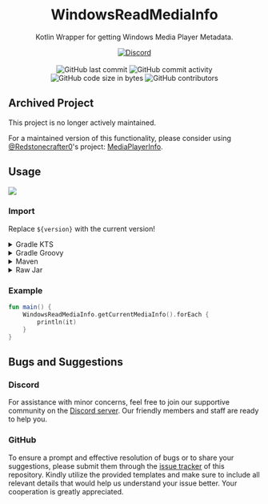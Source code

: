 <h1 align="center">WindowsReadMediaInfo</h1>

<p align="center">Kotlin Wrapper for getting Windows Media Player Metadata.</p>

<div align="center">
    <a href="https://lyzev.github.io/discord"><img src="https://img.shields.io/discord/610120595765723137?logo=discord" alt="Discord"/></a>
    <br><br>
    <img src="https://img.shields.io/github/last-commit/Lyzev/WindowsReadMediaInfo" alt="GitHub last commit"/>
    <img src="https://img.shields.io/github/commit-activity/w/Lyzev/WindowsReadMediaInfo" alt="GitHub commit activity"/>
    <br>
    <img src="https://img.shields.io/github/languages/code-size/Lyzev/WindowsReadMediaInfo" alt="GitHub code size in bytes"/>
    <img src="https://img.shields.io/github/contributors/Lyzev/WindowsReadMediaInfo" alt="GitHub contributors"/>
</div>

## Archived Project

This project is no longer actively maintained. 

For a maintained version of this functionality, please consider using [@Redstonecrafter0](https://github.com/Redstonecrafter0)'s project: [MediaPlayerInfo](https://github.com/Redstonecrafter0/MediaPlayerInfo).

## Usage

[![](https://jitpack.io/v/Lyzev/WindowsReadMediaInfo.svg?label=Release)](https://jitpack.io/#Lyzev/WindowsReadMediaInfo)

### Import

Replace `${version}` with the current version!

<details>
        <summary>Gradle KTS</summary>

```kt
repositories {
    maven("https://jitpack.io")
}

dependencies {
    implementation("com.github.Lyzev:WindowsReadMediaInfo:${version}")
}
```

</details>

<details>
        <summary>Gradle Groovy</summary>

```groovy
repositories {
    maven { url 'https://jitpack.io' }
}

dependencies {
    implementation 'com.github.Lyzev:WindowsReadMediaInfo:${version}'
}
```

</details>

<details>
        <summary>Maven</summary>

```xml

<repositories>
    <repository>
        <id>jitpack.io</id>
        <url>https://jitpack.io</url>
    </repository>
</repositories>

<dependencies>
    <dependency>
        <groupId>com.github.Lyzev</groupId>
        <artifactId>WindowsReadMediaInfo</artifactId>
        <version>${version}</version>
    </dependency>
</dependencies>
```

</details>

<details>
        <summary>Raw Jar</summary>

1. Go to the [release page](https://github.com/Lyzev/WindowsReadMediaInfo/releases).
2. Download WindowsReadMediaInfo-${version}.jar.
3. Add the jar to your classpath.

</details>

### Example

```kt
fun main() {
    WindowsReadMediaInfo.getCurrentMediaInfo().forEach {
        println(it)
    }
}
```

## Bugs and Suggestions

### Discord

For assistance with minor concerns, feel free to join our supportive community on
the [Discord server](https://lyzev.github.io/discord). Our friendly members and staff are ready to help you.

### GitHub

To ensure a prompt and effective resolution of bugs or to share your suggestions, please submit them through
the [issue tracker](https://github.com/Lyzev/WindowsReadMediaInfo/issues) of this repository. Kindly utilize the provided templates
and make sure to include all relevant details that would help us understand your issue better. Your cooperation is
greatly appreciated.
